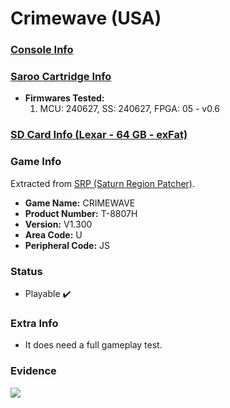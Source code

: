 # Crimewave (USA)

### [Console Info](../../../../Info/Consoles/VA13/README.md)

### [Saroo Cartridge Info](../../../../Info/Cartridges/RetroGameParadiseStore/1.32F/README.md)

- <b>Firmwares Tested:</b>
  1. MCU: 240627, SS: 240627, FPGA: 05 - v0.6

### [SD Card Info (Lexar - 64 GB - exFat)](../../../../Info/SdCards/Lexar/64GB/exfat/README.md)

### Game Info

Extracted from [SRP (Saturn Region Patcher)](https://segaxtreme.net/resources/saturn-region-patcher.81/download).

- <b>Game Name:</b> CRIMEWAVE
- <b>Product Number:</b> T-8807H
- <b>Version:</b> V1.300
- <b>Area Code:</b> U
- <b>Peripheral Code:</b> JS

### Status

- Playable :heavy_check_mark:

### Extra Info

- It does need a full gameplay test.

### Evidence

[![](https://img.youtube.com/vi/6qYZZEpGlvE/0.jpg)](https://www.youtube.com/watch?v=6qYZZEpGlvE)
